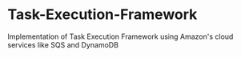 # Task-Execution-Framework
Implementation of Task Execution Framework using Amazon's cloud services like SQS and DynamoDB
